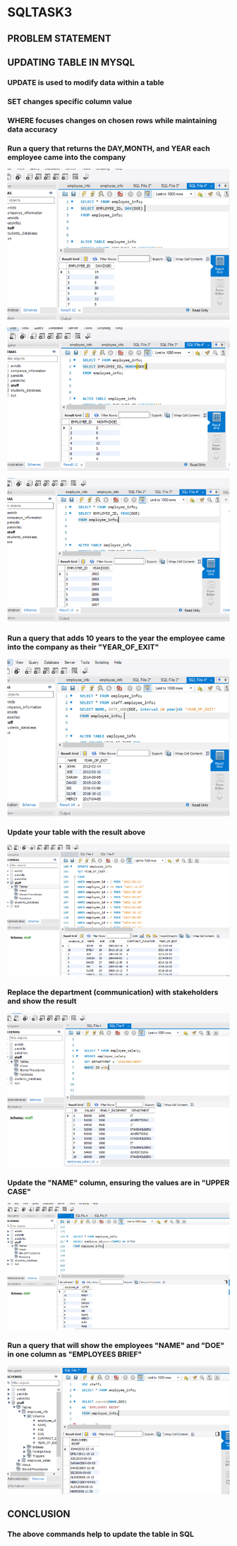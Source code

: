 # SQLTASK3
## PROBLEM STATEMENT
## UPDATING TABLE IN MYSQL
### UPDATE is used to modify data within a table
### SET changes  specific column value
### WHERE focuses changes on chosen rows while maintaining data accuracy
### Run a query that returns the DAY,MONTH, and YEAR each employee came into the company

![](EMPLOYEEINFO(DAYONLY).PNG)

![](EMPLOYEEINFO(MONTHONLY).PNG)

![](EMPLOYEEINFO(YEARONLY).PNG)

### Run a query that adds 10 years to the year the employee came into the company as their "YEAR_OF_EXIT"

![](EMPLOYEEINFO(10YEARSTOYEAROFEXITCOLUMN).PNG)

### Update your table with the result above

![](UPDATEYOURTABLE.PNG)

### Replace the department (communication) with stakeholders and show the result

![](DEPT(COMMUNICATIONTOSTAKEHOLDERS).PNG)

### Update the "NAME" column, ensuring the values are in "UPPER CASE"

![](UPPERCASE.PNG)

### Run a query that will show the employees "NAME" and "DOE" in one column as "EMPLOYEES BRIEF"

![](CONCAT(NAMEANDDOE).PNG)

## CONCLUSION
### The above commands help to update the table in SQL



